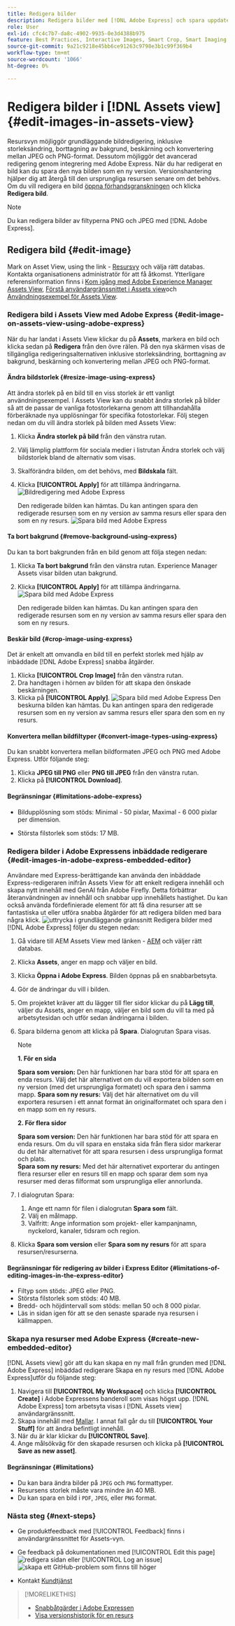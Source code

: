 ```yaml
---
title: Redigera bilder
description: Redigera bilder med [!DNL Adobe Express] och spara uppdaterade bilder som versioner.
role: User
exl-id: cfc4c7b7-da8c-4902-9935-0e3d4388b975
feature: Best Practices, Interactive Images, Smart Crop, Smart Imaging
source-git-commit: 9a21c9218e45bb6ce91263c9798e3b1c99f369b4
workflow-type: tm+mt
source-wordcount: '1066'
ht-degree: 0%

---
```


# Redigera bilder i [!DNL Assets view] {#edit-images-in-assets-view}

Resursvyn möjliggör grundläggande bildredigering, inklusive storleksändring, borttagning av bakgrund, beskärning och konvertering mellan JPEG och PNG-format. Dessutom möjliggör det avancerad redigering genom integrering med Adobe Express. När du har redigerat en bild kan du spara den nya bilden som en ny version. Versionshantering hjälper dig att återgå till den ursprungliga resursen senare om det behövs. Om du vill redigera en bild [öppna förhandsgranskningen](https://experienceleague.adobe.com/en/docs/experience-manager-assets-essentials/help/navigate-view#preview-assets) och klicka **Redigera bild**.

>[!NOTE]
>
>Du kan redigera bilder av filtyperna PNG och JPEG med [!DNL Adobe Express].

<!--The editing actions that are available are Spot healing, Crop and straighten, Resize image, and Adjust image.-->

## Redigera bild {#edit-image}

Mark on Asset View, using the link - [Resursvy](https://experience.adobe.com/#/assets) och välja rätt databas. Kontakta organisationens administratör för att få åtkomst.
Ytterligare referensinformation finns i [Kom igång med Adobe Experience Manager Assets View](https://experienceleague.adobe.com/en/docs/experience-manager-cloud-service/content/assets/assets-view/get-started-assets-view), [Förstå användargränssnittet i Assets view](https://experienceleague.adobe.com/en/docs/experience-manager-cloud-service/content/assets/assets-view/navigate-assets-view#understand-interface-navigation)och [Användningsexempel för Assets View](https://experienceleague.adobe.com/en/docs/experience-manager-cloud-service/content/assets/assets-view/get-started-assets-view#use-cases).
<!--
>[!CONTEXTUALHELP]
>id="assets_express_integration"
>title="Adobe Express Integration"
>abstract="Easy and intuitive image-editing tools powered by Adobe Express available directly within AEM Assets to increase content reuse and accelerate content velocity."-->

### Redigera bild i Assets View med Adobe Express {#edit-image-on-assets-view-using-adobe-express}

När du har landat i Assets View klickar du på **Assets**, markera en bild och klicka sedan på **Redigera** från den övre rälen. På den nya skärmen visas de tillgängliga redigeringsalternativen inklusive storleksändring, borttagning av bakgrund, beskärning och konvertering mellan JPEG och PNG-format.

#### Ändra bildstorlek {#resize-image-using-express}

Att ändra storlek på en bild till en viss storlek är ett vanligt användningsexempel. I Assets View kan du snabbt ändra storlek på bilder så att de passar de vanliga fotostorlekarna genom att tillhandahålla förberäknade nya upplösningar för specifika fotostorlekar. Följ stegen nedan om du vill ändra storlek på bilden med Assets View:

1. Klicka **Ändra storlek på bild** från den vänstra rutan.
1. Välj lämplig plattform för sociala medier i listrutan Ändra storlek och välj bildstorlek bland de alternativ som visas.
1. Skalförändra bilden, om det behövs, med **Bildskala** fält.
1. Klicka **[!UICONTROL Apply]** för att tillämpa ändringarna.
   ![Bildredigering med Adobe Express](assets/adobe-express-resize-image.png)

   Den redigerade bilden kan hämtas. Du kan antingen spara den redigerade resursen som en ny version av samma resurs eller spara den som en ny resurs.
   ![Spara bild med Adobe Express](assets/adobe-express-resize-save.png)

#### Ta bort bakgrund {#remove-background-using-express}

Du kan ta bort bakgrunden från en bild genom att följa stegen nedan:

1. Klicka **Ta bort bakgrund** från den vänstra rutan. Experience Manager Assets visar bilden utan bakgrund.
1. Klicka **[!UICONTROL Apply]** för att tillämpa ändringarna.
   ![Spara bild med Adobe Express](assets/adobe-express-remove-background.png)

   Den redigerade bilden kan hämtas. Du kan antingen spara den redigerade resursen som en ny version av samma resurs eller spara den som en ny resurs.

#### Beskär bild {#crop-image-using-express}

Det är enkelt att omvandla en bild till en perfekt storlek med hjälp av inbäddade [!DNL Adobe Express] snabba åtgärder.

1. Klicka **[!UICONTROL Crop Image]** från den vänstra rutan.
2. Dra handtagen i hörnen av bilden för att skapa den önskade beskärningen.
3. Klicka på **[!UICONTROL Apply]**.
   ![Spara bild med Adobe Express](assets/adobe-express-crop-image.png)
Den beskurna bilden kan hämtas. Du kan antingen spara den redigerade resursen som en ny version av samma resurs eller spara den som en ny resurs.

#### Konvertera mellan bildfiltyper {#convert-image-types-using-express}

Du kan snabbt konvertera mellan bildformaten JPEG och PNG med Adobe Express. Utför följande steg:

1. Klicka **JPEG till PNG** eller **PNG till JPEG** från den vänstra rutan.
   <!--![Convert to PNG with Adobe Express](/help/using/assets/adobe-express-convert-image.png)-->
1. Klicka på **[!UICONTROL Download]**.

#### Begränsningar {#limitations-adobe-express}

* Bildupplösning som stöds: Minimal - 50 pixlar, Maximal - 6 000 pixlar per dimension.

* Största filstorlek som stöds: 17 MB.

### Redigera bilder i Adobe Expressens inbäddade redigerare {#edit-images-in-adobe-express-embedded-editor}

Användare med Express-berättigande kan använda den inbäddade Express-redigeraren inifrån Assets View för att enkelt redigera innehåll och skapa nytt innehåll med GenAI från Adobe Firefly. Detta förbättrar återanvändningen av innehåll och snabbar upp innehållets hastighet. Du kan också använda fördefinierade element för att få dina resurser att se fantastiska ut eller utföra snabba åtgärder för att redigera bilden med bara några klick.
![uttrycka i grundläggande gränssnitt](/help/assets/assets/express-in-essentials-ui.jpg)
Redigera bilder med [!DNL Adobe Express] följer du stegen nedan:

1. Gå vidare till AEM Assets View med länken - [AEM](https://experience.adobe.com/#/assets) och väljer rätt databas.
1. Klicka **Assets**, anger en mapp och väljer en bild.
1. Klicka **Öppna i Adobe Express**. Bilden öppnas på en snabbarbetsyta.
1. Gör de ändringar du vill i bilden.
1. Om projektet kräver att du lägger till fler sidor klickar du på **Lägg till**, väljer du Assets, anger en mapp, väljer en bild som du vill ta med på arbetsytesidan och utför sedan ändringarna i bilden.
1. Spara bilderna genom att klicka på **Spara**. Dialogrutan Spara visas.

   >[!NOTE]
   >
   > **1. För en sida**
   >
   > **Spara som version:** Den här funktionen har bara stöd för att spara en enda resurs. Välj det här alternativet om du vill exportera bilden som en ny version (med det ursprungliga formatet) och spara den i samma mapp.
   > **Spara som ny resurs:** Välj det här alternativet om du vill exportera resursen i ett annat format än originalformatet och spara den i en mapp som en ny resurs.
   >  
   > **2. För flera sidor**
   >
   > **Spara som version:** Den här funktionen har bara stöd för att spara en enda resurs. Om du vill spara en enstaka sida från flera sidor markerar du det här alternativet för att spara resursen i dess ursprungliga format och plats.\
   > **Spara som ny resurs:** Med det här alternativet exporterar du antingen flera resurser eller en resurs till en mapp och sparar dem som nya resurser med deras filformat som ursprungliga eller annorlunda.

1. I dialogrutan Spara:
   1. Ange ett namn för filen i dialogrutan **Spara som** fält.
   1. Välj en målmapp.
   1. Valfritt: Ange information som projekt- eller kampanjnamn, nyckelord, kanaler, tidsram och region.
1. Klicka **Spara som version** eller **Spara som ny resurs** för att spara resursen/resurserna.

#### Begränsningar för redigering av bilder i Express Editor {#limitations-of-editing-images-in-the-express-editor}

* Filtyp som stöds: JPEG eller PNG.
* Största filstorlek som stöds: 40 MB.
* Bredd- och höjdintervall som stöds: mellan 50 och 8 000 pixlar.
* Läs in sidan igen för att se den senaste sparade nya resursen i källmappen.

### Skapa nya resurser med Adobe Express {#create-new-embedded-editor}

[!DNL Assets view] gör att du kan skapa en ny mall från grunden med [!DNL Adobe Express] inbäddad redigerare Skapa en ny resurs med [!DNL Adobe Express]utför du följande steg:

1. Navigera till **[!UICONTROL My Workspace]** och klicka **[!UICONTROL Create]** i Adobe Expressens banderoll som visas högst upp. [!DNL Adobe Express] tom arbetsyta visas i [!DNL Assets view] användargränssnitt.
1. Skapa innehåll med [Mallar](https://helpx.adobe.com/in/express/using/work-with-templates.html). I annat fall går du till **[!UICONTROL Your Stuff]** för att ändra befintligt innehåll.
1. När du är klar klickar du **[!UICONTROL Save]**.
1. Ange målsökväg för den skapade resursen och klicka på **[!UICONTROL Save as new asset]**.

#### Begränsningar {#limitations}

* Du kan bara ändra bilder på `JPEG` och `PNG` formattyper.
* Resursens storlek måste vara mindre än 40 MB.
* Du kan spara en bild i `PDF`, `JPEG`, eller `PNG` format.

<!--
## Edit images using [!DNL Adobe Photoshop Express] {#edit-using-photoshop-express}

<!--
After editing an image, you can save the new image as a new version. Versioning helps you to revert to the original asset later, if needed. To edit an image, [open its preview](navigate-assets-view.md#preview-assets) and click **[!UICONTROL Edit Image]** ![edit icon](assets/do-not-localize/edit-icon.png) from the rail on the right.

![Options to edit an image](assets/edit-image2.png)

*Figure: The options to edit images are powered by [!DNL Adobe Photoshop Express].*
-->
<!--
### Touch up images {#spot-heal-images-using-photoshop-express}

If there are minor spots or small objects on an image, you can edit and remove the spots using the spot healing feature provided by Adobe Photoshop.

The brush samples the retouched area and makes the repaired pixels blend seamlessly into the rest of the image. Use a brush size that is only slightly larger than the spot you want to fix.

![Spot healing edit option](assets/edit-spot-healing.png)

<!-- 
TBD: See if we should give backlinks to PS docs for these concepts.
For more information about how Spot Healing works in Photoshop, see [retouching and repairing photos](https://helpx.adobe.com/photoshop/using/retouching-repairing-images.html). 
-->
<!-- 
### Crop and straighten images {#crop-straighten-images-using-photoshop-express}

Using the crop and straighten option that you can do basic cropping, rotate image, flip it horizontally or vertically, and crop it to dimensions suitable for popular social media websites.

To save your edits, click **[!UICONTROL Crop Image]**. After editing, you can save the new image as a version.

![Option to crop and straighten](assets/edit-crop-straighten.png)

Many default options let you crop your image to the best proportions that fit various social media profiles and posts.

### Resize image {#resize-image-using-photoshop-express}

You can view the common photo sizes in centimeters or inches to know the dimensions. By default, the resizing method retains the aspect ratio. To manually override the aspect ratio, click ![](assets/do-not-localize/lock-closed-icon.png).

Enter the dimensions and click **[!UICONTROL Resize Image]** to resize the image. Before you save the changes as a version, you can either undo all the changes done before saving by clicking [!UICONTROL Undo] or you can change the specific step in the editing process by clicking [!UICONTROL Revert].

![Options when resizing an image](assets/resize-image.png)

### Adjust image {#adjust-image-using-photoshop-express}

[!DNL Assets view] lets you adjust the color, tone, contrast, and more, with just a few clicks. Click **[!UICONTROL Adjust image]** in the edit window. The following options are available in the right sidebar:

* **Popular**: [!UICONTROL High Contrast & Detail], [!UICONTROL Desaturated Contrast], [!UICONTROL Aged Photo], [!UICONTROL B&W Soft], and [!UICONTROL B&W Sepia Tone].
* **Color**: [!UICONTROL Natural], [!UICONTROL Bright], [!UICONTROL High Contrast], [!UICONTROL High Contrast & Detail], [!UICONTROL Vivid], and [!UICONTROL Matte].
* **Creative**: [!UICONTROL Desaturated Contrast], [!UICONTROL Cool Light], [!UICONTROL Turquoise & Red], [!UICONTROL Soft Mist], [!UICONTROL Vintage Instant], [!UICONTROL Warm Contrast], [!UICONTROL Flat & Green], [!UICONTROL Red Lift Matte], [!UICONTROL Warm Shadows], and [!UICONTROL Aged Photo].
* **B&W**: [!UICONTROL B&W Landscape], [!UICONTROL B&W High Contrast], [!UICONTROL B&W Punch], [!UICONTROL B&W Low Contrast], [!UICONTROL B&W Flat], [!UICONTROL B&W Soft], [!UICONTROL B&W Infrared], [!UICONTROL B&W Selenium Tone], [!UICONTROL B&W Sepia Tone], and [!UICONTROL B&W Split Tone].
* **Vignetting**: [!UICONTROL None], [!UICONTROL Light], [!UICONTROL Medium], and [!UICONTROL Heavy].

![Adjust image by editing](assets/adjust-image.png)

<!--
TBD: Insert a video of the available social media options.
-->

### Nästa steg {#next-steps}

* Ge produktfeedback med [!UICONTROL Feedback] finns i användargränssnittet för Assets-vyn.

* Ge feedback på dokumentationen med [!UICONTROL Edit this page] ![redigera sidan](assets/do-not-localize/edit-page.png) eller [!UICONTROL Log an issue] ![skapa ett GitHub-problem](assets/do-not-localize/github-issue.png) som finns till höger

* Kontakt [Kundtjänst](https://experienceleague.adobe.com/?support-solution=General#support)

>[!MORELIKETHIS]
>
>* [Snabbåtgärder i Adobe Expressen](https://helpx.adobe.com/in/express/using/resize-image.html)
>* [Visa versionshistorik för en resurs](navigate-assets-view.md)
